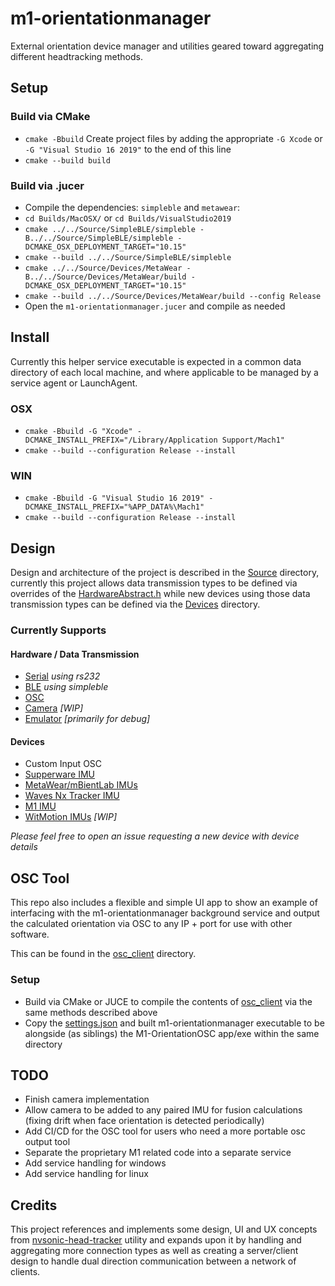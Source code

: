 # m1-orientationmanager
External orientation device manager and utilities geared toward aggregating different headtracking methods.

## Setup

### Build via CMake
- `cmake -Bbuild` Create project files by adding the appropriate `-G Xcode` or `-G "Visual Studio 16 2019"` to the end of this line
- `cmake --build build`

### Build via .jucer
- Compile the dependencies: `simpleble` and `metawear`:
- `cd Builds/MacOSX/` or `cd Builds/VisualStudio2019`
- `cmake ../../Source/SimpleBLE/simpleble -B../../Source/SimpleBLE/simpleble -DCMAKE_OSX_DEPLOYMENT_TARGET="10.15"`
- `cmake --build ../../Source/SimpleBLE/simpleble`
- `cmake ../../Source/Devices/MetaWear -B../../Source/Devices/MetaWear/build -DCMAKE_OSX_DEPLOYMENT_TARGET="10.15"`
- `cmake --build ../../Source/Devices/MetaWear/build --config Release`
- Open the `m1-orientationmanager.jucer` and compile as needed

## Install
Currently this helper service executable is expected in a common data directory of each local machine, and where applicable to be managed by a service agent or LaunchAgent.

### OSX
- `cmake -Bbuild -G "Xcode" -DCMAKE_INSTALL_PREFIX="/Library/Application Support/Mach1"`
- `cmake --build --configuration Release --install`

### WIN
- `cmake -Bbuild -G "Visual Studio 16 2019" -DCMAKE_INSTALL_PREFIX="%APP_DATA%\Mach1"`
- `cmake --build --configuration Release --install`

## Design
Design and architecture of the project is described in the [Source](Source) directory, currently this project allows data transmission types to be defined via overrides of the [HardwareAbstract.h](Source/HardwareAbstract.h) while new devices using those data transmission types can be defined via the [Devices](Source/Devices) directory. 

### Currently Supports

#### Hardware / Data Transmission
- [Serial](Source/HardwareSerial.h) _using rs232_
- [BLE](Source/HardwareBLE.h) _using simpleble_
- [OSC](Source/HardwareOSC.h)
- [Camera](Source/HardwareCamera.h) _[WIP]_
- [Emulator](Source/HardwareEmulator) _[primarily for debug]_

#### Devices
- Custom Input OSC
- [Supperware IMU](https://supperware.co.uk/)
- [MetaWear/mBientLab IMUs](https://mbientlab.com/)
- [Waves Nx Tracker IMU](https://www.waves.com/hardware/nx-head-tracker)
- [M1 IMU](https://www.mach1.tech/products)
- [WitMotion IMUs](https://www.wit-motion.com/) _[WIP]_

_Please feel free to open an issue requesting a new device with device details_

## OSC Tool
This repo also includes a flexible and simple UI app to show an example of interfacing with the m1-orientationmanager background service and output the calculated orientation via OSC to any IP + port for use with other software. 

This can be found in the [osc_client](osc_client) directory.

### Setup
- Build via CMake or JUCE to compile the contents of [osc_client](osc_client) via the same methods described above
- Copy the [settings.json](Resources/settings.json) and built m1-orientationmanager executable to be alongside (as siblings) the M1-OrientationOSC app/exe within the same directory

## TODO
- Finish camera implementation
- Allow camera to be added to any paired IMU for fusion calculations (fixing drift when face orientation is detected periodically)
- Add CI/CD for the OSC tool for users who need a more portable osc output tool
- Separate the proprietary M1 related code into a separate service
- Add service handling for windows
- Add service handling for linux

## Credits
This project references and implements some design, UI and UX concepts from [nvsonic-head-tracker](https://github.com/trsonic/nvsonic-head-tracker) utility and expands upon it by handling and aggregating more connection types as well as creating a server/client design to handle dual direction communication between a network of clients.